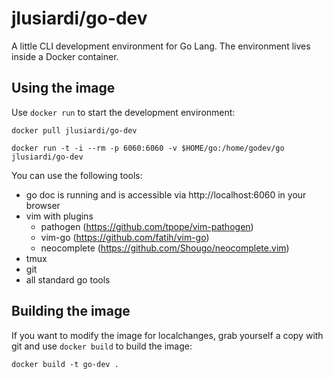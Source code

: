 # jlusiardi/go-dev
A little CLI development environment for Go Lang. The environment lives inside a Docker container.

## Using the image
Use `docker run` to start the development environment:

```docker pull jlusiardi/go-dev```

```docker run -t -i --rm -p 6060:6060 -v $HOME/go:/home/godev/go jlusiardi/go-dev```


You can use the following tools:
 
 - go doc is running and is accessible via http://localhost:6060 in your browser
 - vim with plugins
   - pathogen (https://github.com/tpope/vim-pathogen)
   - vim-go (https://github.com/fatih/vim-go)
   - neocomplete (https://github.com/Shougo/neocomplete.vim)
 - tmux
 - git
 - all standard go tools

## Building the image
If you want to modify the image for localchanges, grab yourself a copy with git and use `docker build` to build the image:

```docker build -t go-dev .```

